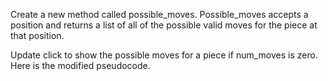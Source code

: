 
Create a new method called possible_moves. Possible_moves accepts a position and returns a list of all of the possible valid moves for the piece at that position.

Update click to show the possible moves for a piece if num_moves is zero. Here is the modified pseudocode.
